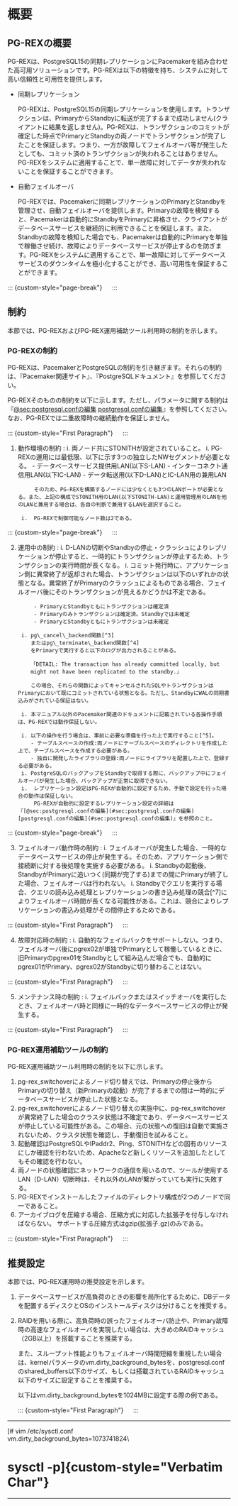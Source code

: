 概要
====

PG-REXの概要
------------

PG-REXは、PostgreSQL15の同期レプリケーションにPacemakerを組み合わせた高可用ソリューションです。PG-REXは以下の特徴を持ち、システムに対して高い信頼性と可用性を提供します。

-   同期レプリケーション

    PG-REXは、PostgreSQL15の同期レプリケーションを使用します。トランザクションは、PrimaryからStandbyに転送が完了するまで成功しません(クライアントに結果を返しません)。PG-REXは、トランザクションのコミットが確定した時点でPrimaryとStandbyの両ノードでトランザクションが完了したことを保証します。つまり、一方が故障してフェイルオーバ等が発生したとしても、コミット済のトランザクションが失われることはありません。PG-REXをシステムに適用することで、単一故障に対してデータが失われないことを保証することができます。

-   自動フェイルオーバ

    PG-REXでは、Pacemakerに同期レプリケーションのPrimaryとStandbyを管理させ、自動フェイルオーバを提供します。Primaryの故障を検知すると、Pacemakerは自動的にStandbyをPrimaryに昇格させ、クライアントがデータベースサービスを継続的に利用できることを保証します。また、Standbyの故障を検知した場合でも、Pacemakerは自動的にPrimaryを単独で稼働させ続け、故障によりデータベースサービスが停止するのを防ぎます。PG-REXをシステムに適用することで、単一故障に対してデータベースサービスのダウンタイムを極小化することができ、高い可用性を保証することができます。

::: {custom-style="page-break"}
　
:::

制約
----

本節では、PG-REXおよびPG-REX運用補助ツール利用時の制約を示します。

### PG-REXの制約

PG-REXは、PacemakerとPostgreSQLの制約を引き継ぎます。それらの制約は、『Pacemaker関連サイト』、『PostgreSQLドキュメント』を参照してください。

PG-REXそのものの制約を以下に示します。ただし、パラメータに関する制約は『[@sec:postgresql.confの編集](#sec:postgresql.confの編集) [postgresql.confの編集](#sec:postgresql.confの編集)』を参照してください。なお、PG-REXでは二重故障時の継続動作を保証しません。

::: {custom-style="First Paragraph"}
　
:::

1. 動作環境の制約
    :   i. 両ノード共にSTONITHが設定されていること。
        i. PG-REXの運用には最低限、以下に示す3つの独立したNWセグメントが必要となる。
            - データベースサービス提供用LAN(以下S-LAN)
            - インターコネクト通信用LAN(以下IC-LAN)
            - データ転送用(以下D-LAN)とIC-LAN用の兼用LAN

            そのため、PG-REXを構築するノードには少なくとも3つのLANポートが必要となる。また、上記の構成でSTONITH用のLAN(以下STONITH-LAN)と運用管理用のLANを他のLANと兼用する場合は、各自の判断で兼用するLANを選択すること。

        i.  PG-REXで制御可能なノード数は2である。

::: {custom-style="page-break"}
　
:::

2. 運用中の制約
    :   i. D-LANの切断やStandbyの停止・クラッシュによりレプリケーションが停止すると、一時的にトランザクションが停止するため、トランザクションの実行時間が長くなる。
        i. コミット発行時に、アプリケーション側に異常終了が返却された場合、トランザクションは以下のいずれかの状態となる。異常終了がPrimaryのクラッシュによるものである場合、フェイルオーバ後にそのトランザクションが見えるかどうかは不定である。

            - PrimaryとStandbyともにトランザクションは確定済
            - Primaryのみトランザクションは確定済。Standbyでは未確定
            - PrimaryとStandbyともにトランザクションは未確定

        i. pg\_cancel\_backend関数[^3]
           またはpg\_terminate\_backend関数[^4]
           をPrimaryで実行すると以下のログが出力されることがある。

           「DETAIL: The transaction has already committed locally, but
           might not have been replicated to the standby.」

           この場合、それらの関数によってキャンセルされたSQLやトランザクションはPrimaryにおいて既にコミットされている状態となる。ただし、StandbyにWALの同期書込みがされている保証はない。

        i. 本マニュアル以外のPacemaker関連のドキュメントに記載されている各操作手順は、PG-REXでは動作保証しない。

        i. 以下の操作を行う場合は、事前に必要な準備を行った上で実行すること[^5]。
           - テーブルスペースの作成:両ノードにテーブルスペースのディレクトリを作成した上で、テーブルスペースを作成する必要がある。
           - 独自に開発したライブラリの登録:両ノードにライブラリを配置した上で、登録する必要がある。
        i. PostgreSQLのバックアップをStandbyで取得する際に、バックアップ中にフェイルオーバが発生した場合、バックアップが正常に取得できない。
        i.  レプリケーション設定はPG-REXが自動的に設定するため、手動で設定を行った場合の動作は保証しない。
            PG-REXが自動的に設定するレプリケーション設定の詳細は『[@sec:postgresql.confの編集](#sec:postgresql.confの編集) [postgresql.confの編集](#sec:postgresql.confの編集)』を参照のこと。

::: {custom-style="page-break"}
　
:::

3. フェイルオーバ動作時の制約
    :   i. フェイルオーバが発生した場合、一時的なデータベースサービスの停止が発生する。そのため、アプリケーション側で接続断に対する後処理を実施する必要がある。
        i. Standbyの起動後、StandbyがPrimaryに追いつく(同期が完了する)までの間にPrimaryが終了した場合、フェイルオーバは行われない。
        i. Standbyでクエリを実行する場合、クエリの読み込み処理とレプリケーションの書き込み処理の競合[^7]によりフェイルオーバ時間が長くなる可能性がある。これは、競合によりレプリケーションの書込み処理がその間停止するためである。

::: {custom-style="First Paragraph"}
　
:::

4. 故障対応時の制約
    :   i. 自動的なフェイルバックをサポートしない。つまり、フェイルオーバ後にpgrex02が単独でPrimaryとして稼働しているときに、旧Primaryのpgrex01をStandbyとして組み込んだ場合でも、自動的にpgrex01がPrimary、pgrex02がStandbyに切り替わることはない。

::: {custom-style="First Paragraph"}
　
:::

5. メンテナンス時の制約
    :   i. フェイルバックまたはスイッチオーバを実行したとき、フェイルオーバ時と同様に一時的なデータベースサービスの停止が発生する。

::: {custom-style="First Paragraph"}
　
:::

### PG-REX運用補助ツールの制約

PG-REX運用補助ツール利用時の制約を以下に示します。

1. pg-rex\_switchoverによるノード切り替えでは、Primaryの停止後からPrimaryの切り替え（新Primaryの起動）が完了するまでの間は一時的にデータベースサービスが停止した状態となる。
2. pg-rex\_switchoverによるノード切り替えの実施中に、pg-rex\_switchoverが異常終了した場合のクラスタ状態は不確定であり、データベースサービスが停止している可能性がある。この場合、元の状態への復旧は自動で実施されないため、クラスタ状態を確認し、手動復旧を試みること。
3. 起動確認はPostgreSQLやIPaddr2、Ping、STONITHなどの固有のリソースにしか確認を行わないため、Apacheなど新しくリソースを追加したとしてもその確認を行わない。
4. 両ノードの状態確認にネットワークの通信を用いるので、ツールが使用するLAN（D-LAN）切断時は、それ以外のLANが繋がっていても実行に失敗する。
5. PG-REXでインストールしたファイルのディレクトリ構成が2つのノードで同一であること。
6. アーカイブログを圧縮する場合、圧縮方式に対応した拡張子を付与しなければならない。
    サポートする圧縮方式はgzip(拡張子.gz)のみである。

::: {custom-style="First Paragraph"}
　
:::

推奨設定
--------

本節では、PG-REX運用時の推奨設定を示します。

1. データベースサービスが高負荷のときの影響を局所化するために、DBデータを配置するディスクとOSのインストールディスクは分けることを推奨する。
2.  RAIDを用いる際に、高負荷時の誤ったフェイルオーバ防止や、Primary故障時の高速なフェイルオーバを実現したい場合は、大きめのRAIDキャッシュ（2GB以上）を搭載することを推奨する。

    また、スループット性能よりもフェイルオーバ時間短縮を重視したい場合は、kernelパラメータのvm.dirty\_background\_bytesを、postgresql.confのshared\_buffers以下のサイズ、もしくは搭載されているRAIDキャッシュ以下のサイズに設定することを推奨する。

    以下はvm.dirty\_background\_bytesを1024MBに設定する際の例である。

    ::: {custom-style="First Paragraph"}
    　
    :::

  ------------------------------------------------------------------------
  [# vim /etc/sysctl.conf\
  vm.dirty_background_bytes=1073741824\
  # sysctl \-p]{custom-style="Verbatim Char"}

  ------------------------------------------------------------------------

